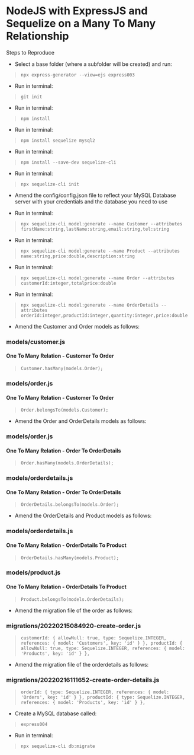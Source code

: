 # NodeJS with ExpressJS and Sequelize on a Many To Many Relationship

Steps to Reproduce
- Select a base folder (where a subfolder will be created) and run:
>`npx express-generator --view=ejs express003 `

- Run in terminal:
> `git init`

- Run in terminal:
> `npm install`

- Run in terminal:
> `npm install sequelize mysql2`

- Run in terminal:
> `npm install --save-dev sequelize-cli`

- Run in terminal:
> `npx sequelize-cli init`

- Amend the config/config.json file to reflect your MySQL Database server with your credentials and the database you need to use

- Run in terminal:
> `npx sequelize-cli model:generate --name Customer --attributes firstName:string,lastName:string,email:string,tel:string`

- Run in terminal:
> `npx sequelize-cli model:generate --name Product --attributes name:string,price:double,description:string`

- Run in terminal:
> `npx sequelize-cli model:generate --name Order --attributes customerId:integer,totalprice:double`

- Run in terminal:
> `npx sequelize-cli model:generate --name OrderDetails --attributes orderId:integer,productId:integer,quantity:integer,price:double`

- Amend the Customer and Order models as follows:
### models/customer.js
#### One To Many Relation - Customer To Order
> `Customer.hasMany(models.Order);`

### models/order.js
#### One To Many Relation - Customer To Order
> `Order.belongsTo(models.Customer);`

- Amend the Order and OrderDetails models as follows:
### models/order.js
#### One To Many Relation - Order To OrderDetails
> `Order.hasMany(models.OrderDetails);`

### models/orderdetails.js
#### One To Many Relation - Order To OrderDetails
> `OrderDetails.belongsTo(models.Order);`

- Amend the OrderDetails and Product models as follows:
### models/orderdetails.js
#### One To Many Relation - OrderDetails To Product
> `OrderDetails.hasMany(models.Product);`

### models/product.js
#### One To Many Relation - OrderDetails To Product
> `Product.belongsTo(models.OrderDetails);`

- Amend the migration file of the order as follows:
### migrations/20220215084920-create-order.js
> `customerId: {
        allowNull: true,
        type: Sequelize.INTEGER,
        references: {
          model: 'Customers',
          key: 'id'
        }
      },
      productId: {
        allowNull: true,
        type: Sequelize.INTEGER,
        references: {
          model: 'Products',
          key: 'id'
        }
      },`

- Amend the migration file of the orderdetails as follows:
### migrations/20220216111652-create-order-details.js
> `orderId: {
        type: Sequelize.INTEGER,
        references: {
          model: 'Orders',
          key: 'id'
        }
      },
      productId: {
        type: Sequelize.INTEGER,
        references: {
          model: 'Products',
          key: 'id'
        }
      },`

- Create a MySQL database called: 
> `express004`

- Run in terminal:
> `npx sequelize-cli db:migrate` 
